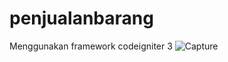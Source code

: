 # penjualanbarang
Menggunakan framework codeigniter 3
[](url)
![Capture](https://user-images.githubusercontent.com/68215646/115832878-997d0600-a43d-11eb-8658-f43640261b2e.PNG)

